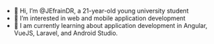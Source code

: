 - 👋 Hi, I’m @JEfrainDR, a 21-year-old young university student
- 👀 I’m interested in web and mobile application development
- 🌱 I am currently learning about application development in Angular, VueJS, Laravel, and Android Studio.

<!---
JEfrainDR/JEfrainDR is a ✨ special ✨ repository because its `README.md` (this file) appears on your GitHub profile.
You can click the Preview link to take a look at your changes.
--->
